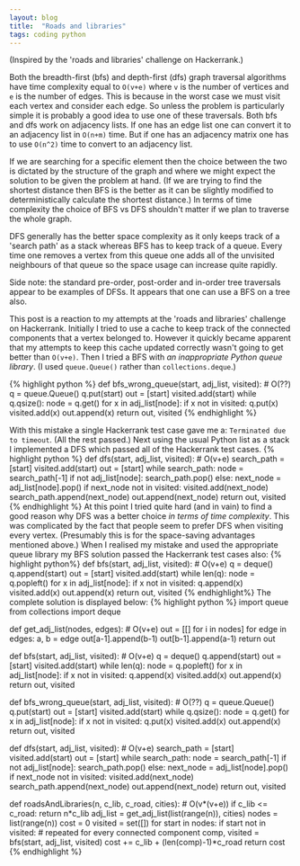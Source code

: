 ```yaml
---
layout: blog
title:  "Roads and libraries"
tags: coding python
---
```


(Inspired by the 'roads and libraries' challenge on Hackerrank.)

Both the breadth-first (bfs) and depth-first (dfs) graph traversal algorithms have  time complexity equal to `O(v+e)` where `v` is the number of vertices and `e` is the number of edges.
This is because in the worst case we must visit each vertex and consider each edge.
So unless the problem is particularly simple it is probably a good idea to use one of these traversals.
Both bfs and dfs work on adjacency lists.
If one has an edge list one can convert it to an adjacency list in `O(n+m)` time.
But if one has an adjacency matrix one has to use `O(n^2)` time to convert to an adjacency list.

If we are searching for a specific element then the choice between the two is dictated by the structure of the graph and where we might expect the solution to be given the problem at hand.
(If we are trying to find the shortest distance then BFS is the better as it can be slightly modified to deterministically calculate the shortest distance.)
In terms of time complexity the choice of BFS vs DFS shouldn't matter if we plan to traverse the whole graph.

DFS generally has the better space complexity as it only keeps track of a 'search path' as a stack whereas BFS has to keep track of a queue.
Every time one removes a vertex from this queue one adds all of the unvisited neighbours of that queue so the space usage can increase quite rapidly.

Side note: the standard pre-order, post-order and in-order tree traversals appear to be examples of DFSs.
It appears that one can use a BFS on a tree also.

This post is a reaction to my attempts at the 'roads and libraries' challenge on Hackerrank.
Initially I tried to use a cache to keep track of the connected components that a vertex belonged to.
However it quickly became apparent that my attempts to keep this cache updated correctly wasn't going to get better than `O(v+e)`.
Then I tried a BFS with *an inappropriate Python queue library*.
(I used `queue.Queue()` rather than `collections.deque`.)

{% highlight python %}
def bfs_wrong_queue(start, adj_list, visited): # O(??)
    q = queue.Queue()
    q.put(start)
    out = [start]
    visited.add(start)
    while q.qsize():
        node = q.get()
        for x in adj_list[node]:
            if x not in visited:
                q.put(x)
                visited.add(x)
                out.append(x)
    return out, visited
{% endhighlight %}

With this mistake a single Hackerrank test case gave me a: `Terminated due to timeout`.
(All the rest passed.)
Next using the usual Python list as a stack I implemented a DFS which passed all of the Hackerrank test cases.
{% highlight python %}
def dfs(start, adj_list, visited): # O(v+e)
    search_path = [start]
    visited.add(start)
    out = [start]
    while search_path:
        node = search_path[-1]
        if not adj_list[node]:
            search_path.pop()
        else:
            next_node = adj_list[node].pop()
            if next_node not in visited:
                visited.add(next_node)
                search_path.append(next_node)
                out.append(next_node)
    return out, visited
{% endhighlight %}
At this point I tried quite hard (and in vain) to find a good reason why DFS was a better choice *in terms of time complexity*.
This was complicated by the fact that people seem to prefer DFS when visiting every vertex.
(Presumably this is for the space-saving advantages mentioned above.)
When I realised my mistake and used the appropriate queue library my BFS solution passed the Hackerrank test cases also:
{% highlight python%}
def bfs(start, adj_list, visited): # O(v+e)
    q = deque()
    q.append(start)
    out = [start]
    visited.add(start)
    while len(q):
        node = q.popleft()
        for x in adj_list[node]:
            if x not in visited:
                q.append(x)
                visited.add(x)
                out.append(x)
    return out, visited
{% endhighlight%}
The complete solution is displayed below:
{% highlight python %}
import queue
from collections import deque

def get_adj_list(nodes, edges): # O(v+e)
    out = [[] for i in nodes]
    for edge in edges:
        a, b = edge
        out[a-1].append(b-1)
        out[b-1].append(a-1)
    return out

def bfs(start, adj_list, visited): # O(v+e)
    q = deque()
    q.append(start)
    out = [start]
    visited.add(start)
    while len(q):
        node = q.popleft()
        for x in adj_list[node]:
            if x not in visited:
                q.append(x)
                visited.add(x)
                out.append(x)
    return out, visited

def bfs_wrong_queue(start, adj_list, visited): # O(??)
    q = queue.Queue()
    q.put(start)
    out = [start]
    visited.add(start)
    while q.qsize():
        node = q.get()
        for x in adj_list[node]:
            if x not in visited:
                q.put(x)
                visited.add(x)
                out.append(x)
    return out, visited

def dfs(start, adj_list, visited): # O(v+e)
    search_path = [start]
    visited.add(start)
    out = [start]
    while search_path:
        node = search_path[-1]
        if not adj_list[node]:
            search_path.pop()
        else:
            next_node = adj_list[node].pop()
            if next_node not in visited:
                visited.add(next_node)
                search_path.append(next_node)
                out.append(next_node)
    return out, visited


def roadsAndLibraries(n, c_lib, c_road, cities): # O(v*(v+e))
    if c_lib <= c_road:
        return n*c_lib
    adj_list = get_adj_list(list(range(n)), cities)
    nodes = list(range(n))
    cost = 0
    visited = set([])
    for start in nodes:
        if start not in visited: # repeated for every connected component
            comp, visited = bfs(start, adj_list, visited)
            cost += c_lib + (len(comp)-1)*c_road
    return cost
{% endhighlight %}
